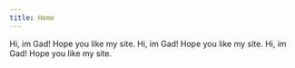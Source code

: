 ```yaml
---
title: Home
---
```

Hi, im Gad! Hope you like my site.
Hi, im Gad! Hope you like my site.
Hi, im Gad! Hope you like my site.